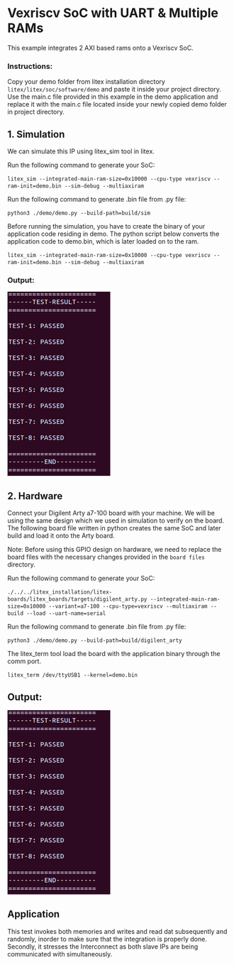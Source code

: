 # Vexriscv SoC with UART & Multiple RAMs
This example integrates 2 AXI based rams onto a Vexriscv SoC.



### Instructions:
Copy your demo folder from litex installation directory ``litex/litex/soc/software/demo`` and paste it inside your project directory. Use the main.c file provided in this example in the demo application and replace it with the main.c file located inside your newly copied demo folder in project directory.


## 1. Simulation
We can simulate this IP using litex_sim tool in litex.

Run the following command to generate your SoC:
```
litex_sim --integrated-main-ram-size=0x10000 --cpu-type vexriscv --ram-init=demo.bin --sim-debug --multiaxiram
```
Run the following command to generate .bin file from .py file:
```
python3 ./demo/demo.py --build-path=build/sim
```
Before running the simulation, you have to create the binary of your application code residing in demo. The python script below converts the application code to demo.bin, which is later loaded on to the ram.
```
litex_sim --integrated-main-ram-size=0x10000 --cpu-type vexriscv --ram-init=demo.bin --sim-debug --multiaxiram
```
### Output:
![ram.png](./../../Pictures/mul_ram_sim.png "Optional title")

## 2. Hardware
Connect your Digilent Arty a7-100 board with your machine. We will be using the same design which we used in simulation to verify on the board. The following board file written in python creates the same SoC and later build and load it onto the Arty board.

Note: Before using this GPIO design on hardware, we need to replace the board files with the necessary changes provided in the ``board files`` directory. 


Run the following command to generate your SoC:
```
./../../litex_installation/litex-boards/litex_boards/targets/digilent_arty.py --integrated-main-ram-size=0x10000 --variant=a7-100 --cpu-type=vexriscv --multiaxiram --build --load --uart-name=serial
```


Run the following command to generate .bin file from .py file:
```
python3 ./demo/demo.py --build-path=build/digilent_arty
```


The litex_term tool load the board with the application binary through the comm port.

```
litex_term /dev/ttyUSB1 --kernel=demo.bin
```

## Output:
![ram.png](./../../Pictures/mul_ram_sim.png "Optional title")

## Application
This test invokes both memories and writes and read dat subsequently and randomly, inorder to make sure that the integration is properly done. Secondly, it stresses the Interconnect as both slave IPs are being communicated with simultaneously.